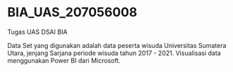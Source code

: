 # BIA_UAS_207056008
Tugas UAS DSAI BIA

Data Set yang digunakan adalah data peserta wisuda Universitas Sumatera Utara, jenjang Sarjana periode wisuda tahun 2017 - 2021.
Visualisasi data menggunakan Power BI dari Microsoft.
